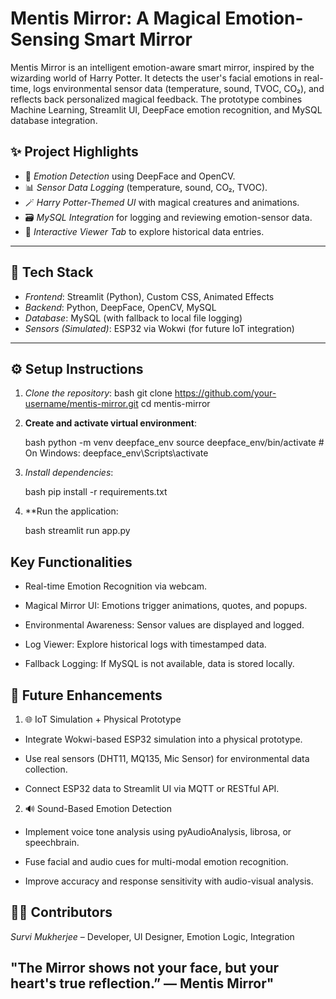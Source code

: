 # Mentis Mirror: A Magical Emotion-Sensing Smart Mirror

Mentis Mirror is an intelligent emotion-aware smart mirror, inspired by the wizarding world of Harry Potter. It detects the user's facial emotions in real-time, logs environmental sensor data (temperature, sound, TVOC, CO₂), and reflects back personalized magical feedback. The prototype combines Machine Learning, Streamlit UI, DeepFace emotion recognition, and MySQL database integration.

## ✨ Project Highlights

- 🧠 *Emotion Detection* using DeepFace and OpenCV.  
- 📊 *Sensor Data Logging* (temperature, sound, CO₂, TVOC).  
- 🪄 *Harry Potter-Themed UI* with magical creatures and animations.  
- 🗃 *MySQL Integration* for logging and reviewing emotion-sensor data.  
- 🧾 *Interactive Viewer Tab* to explore historical data entries.  

---

## 🧰 Tech Stack

- *Frontend*: Streamlit (Python), Custom CSS, Animated Effects  
- *Backend*: Python, DeepFace, OpenCV, MySQL  
- *Database*: MySQL (with fallback to local file logging)  
- *Sensors (Simulated)*: ESP32 via Wokwi (for future IoT integration)  

---

## ⚙ Setup Instructions

1. *Clone the repository*:
   bash
   git clone https://github.com/your-username/mentis-mirror.git
   cd mentis-mirror

2. **Create and activate virtual environment**:

    bash
    python -m venv deepface_env
    source deepface_env/bin/activate  # On Windows: deepface_env\Scripts\activate

3. *Install dependencies*:

    bash
    pip install -r requirements.txt

4. **Run the application:

    bash
    streamlit run app.py

##  Key Functionalities

- Real-time Emotion Recognition via webcam.

- Magical Mirror UI: Emotions trigger animations, quotes, and popups.

- Environmental Awareness: Sensor values are displayed and logged.

- Log Viewer: Explore historical logs with timestamped data.

- Fallback Logging: If MySQL is not available, data is stored locally.


## 🔮 Future Enhancements
1. 🌐 IoT Simulation + Physical Prototype 
- Integrate Wokwi-based ESP32 simulation into a physical prototype.

- Use real sensors (DHT11, MQ135, Mic Sensor) for environmental data collection.

- Connect ESP32 data to Streamlit UI via MQTT or RESTful API.

2. 🔊 Sound-Based Emotion Detection 
- Implement voice tone analysis using pyAudioAnalysis, librosa, or speechbrain.

- Fuse facial and audio cues for multi-modal emotion recognition.

- Improve accuracy and response sensitivity with audio-visual analysis.

## 👩‍💻 Contributors

*Survi Mukherjee* – Developer, UI Designer, Emotion Logic, Integration


## "The Mirror shows not your face, but your heart's true reflection.” — Mentis Mirror"
